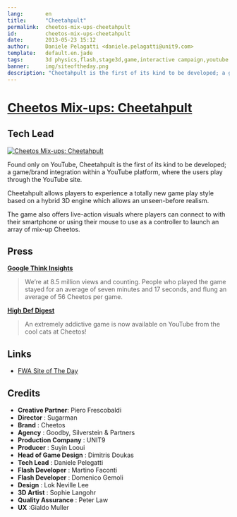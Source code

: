 ```yaml
---
lang:       en
title:      "Cheetahpult"
permalink:  cheetos-mix-ups-cheetahpult
id:         cheetos-mix-ups-cheetahpult
date:       2013-05-23 15:12
author:     Daniele Pelagatti <daniele.pelagatti@unit9.com>
template:   default.en.jade
tags:       3d physics,flash,stage3d,game,interactive campaign,youtube
banner:     img/siteoftheday.png
description: "Cheetahpult is the first of its kind to be developed; a game/brand integration within a YouTube platform, where the users play through the YouTube site."
---
```


# [Cheetos Mix-ups: Cheetahpult](http://www.youtube.com/cheetos) #
## Tech Lead ##

[![](#{base}img/cheetahpult.jpg "Cheetos Mix-ups: Cheetahpult")](http://www.youtube.com/cheetos)

Found only on YouTube, Cheetahpult is the first of its kind to be developed; a
game/brand integration within a YouTube platform, where the users play through
the YouTube site.

Cheetahpult allows players to experience a totally new game play style based
on a hybrid 3D engine which allows an unseen-before realism.

The game also offers live-action visuals where players can connect to with
their smartphone or using their mouse to use as a controller to launch an
array of mix-up Cheetos.

## Press ##

**[Google Think Insights](http://www.google.com/think/campaigns/cheetahpult.html)**

> We’re at 8.5 million views and counting. People who played the game
stayed for an average of seven minutes and 17 seconds, and flung an average of
56 Cheetos per game.

**[High Def Digest](http://www.highdefdigest.com/news/show/Smartphones/Cheetos/Cheetos_Cheetahpult_Game_Now_Available_Online/11828)**

> An extremely addictive game is now available on YouTube from the cool
cats at Cheetos!

## Links ##

  * [FWA Site of The Day](http://www.thefwa.com/site/cheetahpult)

## Credits ##

 * **Creative Partner**: Piero Frescobaldi 
 * **Director** : Sugarman 
 * **Brand** : Cheetos 
 * **Agency** : Goodby, Silverstein & Partners 
 * **Production Company** : UNIT9 
 * **Producer** : Suyin Looui
 * **Head of Game Design** : Dimitris Doukas 
 * **Tech Lead** : Daniele Pelegatti 
 * **Flash Developer** : Martino Faconti 
 * **Flash Developer** : Domenico Gemoli 
 * **Design** : Lok Neville Lee 
 * **3D Artist** : Sophie Langohr 
 * **Quality Assurance** : Peter Law 
 * **UX** :Gialdo Muller

